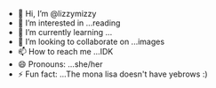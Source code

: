 - 👋 Hi, I’m @lizzymizzy
- 👀 I’m interested in ...reading
- 🌱 I’m currently learning ...
- 💞️ I’m looking to collaborate on ...images
- 📫 How to reach me ...IDK
- 😄 Pronouns: ...she/her
- ⚡ Fun fact: ...The mona lisa doesn't have yebrows :)
  

<!---
lizzymizzy/lizzymizzy is a ✨ special ✨ repository because its `README.md` (this file) appears on your GitHub profile.
You can click the Preview link to take a look at your changes.
--->
